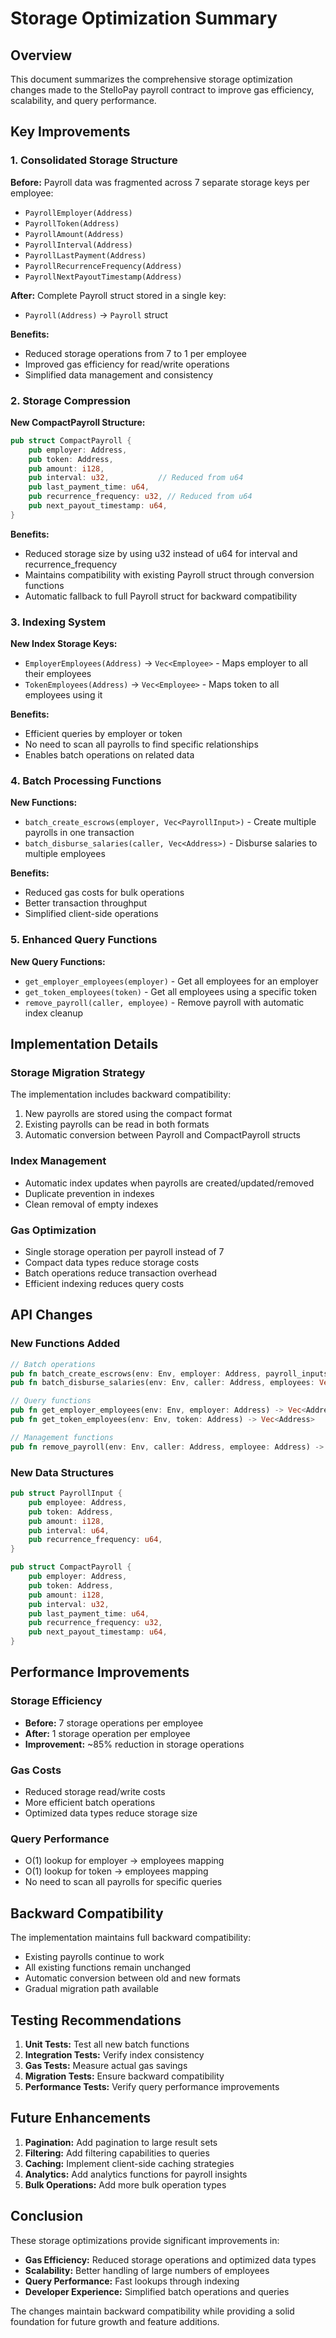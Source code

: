# Storage Optimization Summary

## Overview
This document summarizes the comprehensive storage optimization changes made to the StelloPay payroll contract to improve gas efficiency, scalability, and query performance.

## Key Improvements

### 1. Consolidated Storage Structure

**Before:** Payroll data was fragmented across 7 separate storage keys per employee:
- `PayrollEmployer(Address)`
- `PayrollToken(Address)`
- `PayrollAmount(Address)`
- `PayrollInterval(Address)`
- `PayrollLastPayment(Address)`
- `PayrollRecurrenceFrequency(Address)`
- `PayrollNextPayoutTimestamp(Address)`

**After:** Complete Payroll struct stored in a single key:
- `Payroll(Address)` → `Payroll` struct

**Benefits:**
- Reduced storage operations from 7 to 1 per employee
- Improved gas efficiency for read/write operations
- Simplified data management and consistency

### 2. Storage Compression

**New CompactPayroll Structure:**
```rust
pub struct CompactPayroll {
    pub employer: Address,
    pub token: Address,
    pub amount: i128,
    pub interval: u32,           // Reduced from u64
    pub last_payment_time: u64,
    pub recurrence_frequency: u32, // Reduced from u64
    pub next_payout_timestamp: u64,
}
```

**Benefits:**
- Reduced storage size by using u32 instead of u64 for interval and recurrence_frequency
- Maintains compatibility with existing Payroll struct through conversion functions
- Automatic fallback to full Payroll struct for backward compatibility

### 3. Indexing System

**New Index Storage Keys:**
- `EmployerEmployees(Address)` → `Vec<Employee>` - Maps employer to all their employees
- `TokenEmployees(Address)` → `Vec<Employee>` - Maps token to all employees using it

**Benefits:**
- Efficient queries by employer or token
- No need to scan all payrolls to find specific relationships
- Enables batch operations on related data

### 4. Batch Processing Functions

**New Functions:**
- `batch_create_escrows(employer, Vec<PayrollInput>)` - Create multiple payrolls in one transaction
- `batch_disburse_salaries(caller, Vec<Address>)` - Disburse salaries to multiple employees

**Benefits:**
- Reduced gas costs for bulk operations
- Better transaction throughput
- Simplified client-side operations

### 5. Enhanced Query Functions

**New Query Functions:**
- `get_employer_employees(employer)` - Get all employees for an employer
- `get_token_employees(token)` - Get all employees using a specific token
- `remove_payroll(caller, employee)` - Remove payroll with automatic index cleanup

## Implementation Details

### Storage Migration Strategy
The implementation includes backward compatibility:
1. New payrolls are stored using the compact format
2. Existing payrolls can be read in both formats
3. Automatic conversion between Payroll and CompactPayroll structs

### Index Management
- Automatic index updates when payrolls are created/updated/removed
- Duplicate prevention in indexes
- Clean removal of empty indexes

### Gas Optimization
- Single storage operation per payroll instead of 7
- Compact data types reduce storage costs
- Batch operations reduce transaction overhead
- Efficient indexing reduces query costs

## API Changes

### New Functions Added
```rust
// Batch operations
pub fn batch_create_escrows(env: Env, employer: Address, payroll_inputs: Vec<PayrollInput>) -> Result<Vec<Payroll>, PayrollError>
pub fn batch_disburse_salaries(env: Env, caller: Address, employees: Vec<Address>) -> Result<Vec<Address>, PayrollError>

// Query functions
pub fn get_employer_employees(env: Env, employer: Address) -> Vec<Address>
pub fn get_token_employees(env: Env, token: Address) -> Vec<Address>

// Management functions
pub fn remove_payroll(env: Env, caller: Address, employee: Address) -> Result<(), PayrollError>
```

### New Data Structures
```rust
pub struct PayrollInput {
    pub employee: Address,
    pub token: Address,
    pub amount: i128,
    pub interval: u64,
    pub recurrence_frequency: u64,
}

pub struct CompactPayroll {
    pub employer: Address,
    pub token: Address,
    pub amount: i128,
    pub interval: u32,
    pub last_payment_time: u64,
    pub recurrence_frequency: u32,
    pub next_payout_timestamp: u64,
}
```

## Performance Improvements

### Storage Efficiency
- **Before:** 7 storage operations per employee
- **After:** 1 storage operation per employee
- **Improvement:** ~85% reduction in storage operations

### Gas Costs
- Reduced storage read/write costs
- More efficient batch operations
- Optimized data types reduce storage size

### Query Performance
- O(1) lookup for employer → employees mapping
- O(1) lookup for token → employees mapping
- No need to scan all payrolls for specific queries

## Backward Compatibility

The implementation maintains full backward compatibility:
- Existing payrolls continue to work
- All existing functions remain unchanged
- Automatic conversion between old and new formats
- Gradual migration path available

## Testing Recommendations

1. **Unit Tests:** Test all new batch functions
2. **Integration Tests:** Verify index consistency
3. **Gas Tests:** Measure actual gas savings
4. **Migration Tests:** Ensure backward compatibility
5. **Performance Tests:** Verify query performance improvements

## Future Enhancements

1. **Pagination:** Add pagination to large result sets
2. **Filtering:** Add filtering capabilities to queries
3. **Caching:** Implement client-side caching strategies
4. **Analytics:** Add analytics functions for payroll insights
5. **Bulk Operations:** Add more bulk operation types

## Conclusion

These storage optimizations provide significant improvements in:
- **Gas Efficiency:** Reduced storage operations and optimized data types
- **Scalability:** Better handling of large numbers of employees
- **Query Performance:** Fast lookups through indexing
- **Developer Experience:** Simplified batch operations and queries

The changes maintain backward compatibility while providing a solid foundation for future growth and feature additions. 